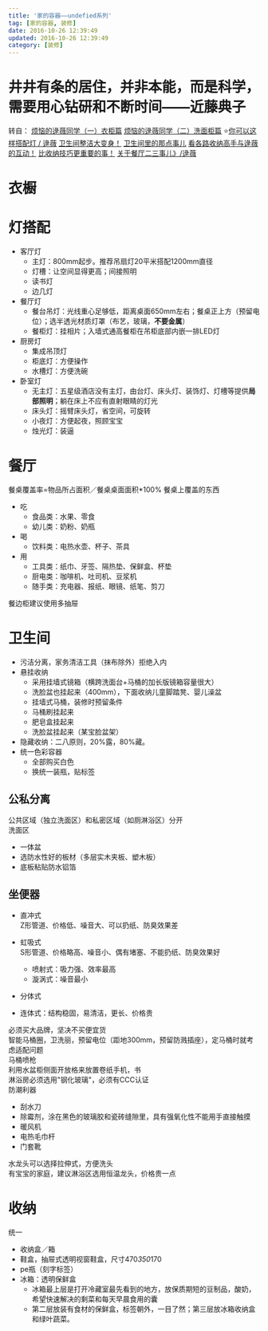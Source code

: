 ```yaml
---
title: '家的容器——undefied系列'
tag: [家的容器, 装修]
date: 2016-10-26 12:39:49
updated: 2016-10-26 12:39:49
category: [装修]
---
```

# 井井有条的居住，并非本能，而是科学，需要用心钻研和不断时间——近藤典子

转自：
[烦恼的逯薇同学（一）衣柜篇](http://mp.weixin.qq.com/s?__biz=MzA4MDExMDM2OA==&mid=401242950&idx=1&sn=18c79531100867c8d9c0a363059c2f13&scene=4#wechat_redirect)
[烦恼的逯薇同学（二）洗面柜篇](http://mp.weixin.qq.com/s?__biz=MzA4MDExMDM2OA==&mid=402221874&idx=1&sn=72e87990302881d7824ae1383b6c412d&scene=4#wechat_redirect)
⭐[你可以这样搭配灯 / 逯薇](http://mp.weixin.qq.com/s?__biz=MzA4MDExMDM2OA==&mid=404430157&idx=1&sn=fe37179e0902a6b7d16b5c182c3d9af5&scene=4#wechat_redirect)
[卫生间整洁大变身！](http://mp.weixin.qq.com/s?__biz=MzA4MDExMDM2OA==&mid=2653865196&idx=1&sn=566cfd6f42cbd5df7db4dc2baa052248&scene=4#wechat_redirect)
[卫生间里的那点事儿](http://mp.weixin.qq.com/s?__biz=MzA4MDExMDM2OA==&mid=2653865268&idx=1&sn=58744c411aa7079ebe999acf5fa1c3d4&scene=4#wechat_redirect)
[看各路收纳高手与逯薇的互动！](http://mp.weixin.qq.com/s?__biz=MzA4MDExMDM2OA==&mid=2653865283&idx=1&sn=79f9d0fefccd21971565540b8d2ebaa0&scene=4#wechat_redirect)
[比收纳技巧更重要的事！](http://mp.weixin.qq.com/s?__biz=MzA4MDExMDM2OA==&mid=2653865319&idx=1&sn=a217c8020f5f1a023ffbb5661903e7f6&scene=4#wechat_redirect)
[关于餐厅二三事儿》/逯薇](https://mp.weixin.qq.com/s?__biz=MzA4MDExMDM2OA==&mid=2653865500&idx=1&sn=52548aeb1031a5baab50f948175d8319&chksm=84735053b304d945da5c53716e70a9650abe0d0b20a5a05d3ddd726937ff3d2bfa6221c495c4&scene=0&key=e8408168c381f7490778b6a9426b45cc60adf8e541a2ee8f056eb081d8c373d570659eddcb55461897456f62e24ab3b2c1a66a5fe6173d05ff51c9ba9de3d49358632f014327363cf8f6985b3dd420a0&ascene=0&uin=MTU0MTM0OTU2MA%3D%3D&devicetype=iMac+Macmini6%2C2+OSX+OSX+10.12.3+build(16D32)&version=12010310&nettype=WIFI&fontScale=100&pass_ticket=cVE%2BBOjYh8xm9kX1nmu2ITD3SlWGGpxWRGWnMy3VeUCUlNZacD%2BygcwPgppVPsxc)
[]()
[]()
# 衣橱
# 灯搭配
- 客厅灯
    - 主灯：800mm起步。推荐吊扇灯20平米搭配1200mm直径
    - 灯槽：让空间显得更高；间接照明
    - 读书灯
    - 边几灯
- 餐厅灯
    - 餐台吊灯：光线重心足够低，距离桌面650mm左右；餐桌正上方（预留电位）；选半透光材质灯罩（布艺，玻璃，**不要金属**）
    - 餐柜灯：挂相片；入墙式通高餐柜在吊柜底部内嵌一排LED灯
- 厨房灯
    - 集成吊顶灯
    - 柜底灯：方便操作
    - 水槽灯：方便洗碗
- 卧室灯
    - 无主灯：五星级酒店没有主灯，由台灯、床头灯、装饰灯、灯槽等提供**局部照明**；躺在床上不应有直射眼睛的灯光
    - 床头灯：摇臂床头灯，省空间，可旋转
    - 小夜灯：方便起夜，照顾宝宝
    - 烛光灯：装逼
# 餐厅
餐桌覆盖率=物品所占面积／餐桌桌面面积*100%
餐桌上覆盖的东西
- 吃
    - 食品类：水果、零食
    - 幼儿类：奶粉、奶瓶
- 喝
    - 饮料类：电热水壶、杯子、茶具
- 用
    - 工具类：纸巾、牙签、隔热垫、保鲜盒、杯垫
    - 厨电类：咖啡机、吐司机、豆浆机
    - 随手类：充电器、报纸、眼镜、纸笔、剪刀

餐边柜建议使用多抽屉
# 卫生间
- 污洁分离，家务清洁工具（抹布除外）拒绝入内
- 悬挂收纳
    - 采用挂墙式镜箱（横跨洗面台+马桶的加长版镜箱容量很大）
    - 洗脸盆也挂起来（400mm），下面收纳儿童脚踏凳、婴儿澡盆
    - 挂墙式马桶，装修时预留条件
    - 马桶刷挂起来
    - 肥皂盒挂起来
    - 洗脸盆挂起来（某宝脸盆架）
- 隐藏收纳：二八原则，20%露，80%藏。
- 统一色彩容器
    - 全部购买白色
    - 换统一装瓶，贴标签

## 公私分离
公共区域（独立洗面区）和私密区域（如厕淋浴区）分开  
洗面区
- 一体盆
- 选防水性好的板材（多层实木夹板、塑木板）
- 底板粘贴防水铝箔

## 坐便器
- 直冲式  
    Z形管道、价格低、噪音大、可以扔纸、防臭效果差
- 虹吸式  
    S形管道、价格略高、噪音小、偶有堵塞、不能扔纸、防臭效果好
    - 喷射式：吸力强、效率最高
    - 漩涡式：噪音最小
    
- 分体式
- 连体式：结构稳固，易清洁，更长、价格贵

必须买大品牌，坚决不买便宜货  
智能马桶圈，卫洗丽，预留电位（距地300mm，预留防溅插座），定马桶时就考虑适配问题  
马桶喷枪  
利用水盆柜侧面开放格来放置卷纸手机，书  
淋浴房必须选用"钢化玻璃"，必须有CCC认证  
防潮利器
- 刮水刀
- 除霉剂，涂在黑色的玻璃胶和瓷砖缝隙里，具有强氧化性不能用手直接触摸
- 暖风机
- 电热毛巾杆
- 门套靴

水龙头可以选择拉伸式，方便洗头  
有宝宝的家庭，建议淋浴区选用恒温龙头，价格贵一点

# 收纳
统一
- 收纳盒／箱
- 鞋盒，抽屉式透明视窗鞋盒，尺寸470*350*170
- pe瓶（刻字标签）
- 冰箱：透明保鲜盒
    - 冰箱最上层是打开冷藏室最先看到的地方，放保质期短的豆制品，酸奶，希望快速解决的剩菜和每天早晨食用的囊
    - 第二层放装有食材的保鲜盒，标签朝外，一目了然；第三层放冰箱收纳盒和绿叶蔬菜。